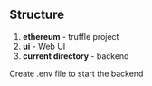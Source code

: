 ## Structure

1. **ethereum** - truffle project
2. **ui** - Web UI
3. **current directory** - backend

Create .env file to start the backend